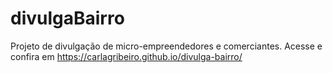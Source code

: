 # divulgaBairro
 Projeto de divulgação de micro-empreendedores e comerciantes.
 Acesse e confira em https://carlagribeiro.github.io/divulga-bairro/

